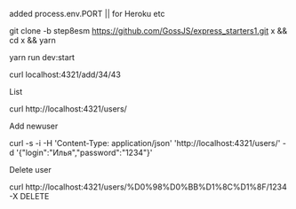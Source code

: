 added process.env.PORT || for Heroku etc

git clone -b step8esm https://github.com/GossJS/express_starters1.git x && cd x && yarn 

yarn run dev:start

curl localhost:4321/add/34/43


List

curl http://localhost:4321/users/

Add newuser

curl -s -i -H 'Content-Type: application/json' 'http://localhost:4321/users/' -d '{"login":"Илья","password":"1234"}'

Delete user

curl http://localhost:4321/users/%D0%98%D0%BB%D1%8C%D1%8F/1234 -X DELETE
